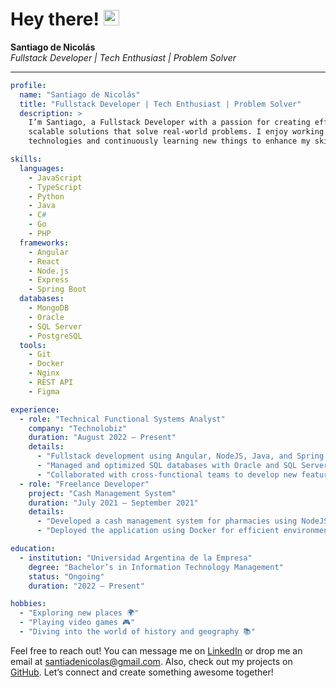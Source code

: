 # Hey there! <img src="https://emojiterra.com/data/animated-emoji/1fae1.gif" width="25px">

**Santiago de Nicolás**  
*Fullstack Developer | Tech Enthusiast | Problem Solver*

---

```yaml
profile:
  name: "Santiago de Nicolás"
  title: "Fullstack Developer | Tech Enthusiast | Problem Solver"
  description: >
    I’m Santiago, a Fullstack Developer with a passion for creating efficient, 
    scalable solutions that solve real-world problems. I enjoy working with modern 
    technologies and continuously learning new things to enhance my skills.

skills:
  languages:
    - JavaScript
    - TypeScript
    - Python
    - Java
    - C#
    - Go
    - PHP
  frameworks:
    - Angular
    - React
    - Node.js
    - Express
    - Spring Boot
  databases:
    - MongoDB
    - Oracle
    - SQL Server
    - PostgreSQL
  tools:
    - Git
    - Docker
    - Nginx
    - REST API
    - Figma

experience:
  - role: "Technical Functional Systems Analyst"
    company: "Technolobiz"
    duration: "August 2022 – Present"
    details:
      - "Fullstack development using Angular, NodeJS, Java, and Spring Boot."
      - "Managed and optimized SQL databases with Oracle and SQL Server."
      - "Collaborated with cross-functional teams to develop new features and maintain code quality."
  - role: "Freelance Developer"
    project: "Cash Management System"
    duration: "July 2021 – September 2021"
    details:
      - "Developed a cash management system for pharmacies using NodeJS, VueJS, and Nuxt."
      - "Deployed the application using Docker for efficient environment management."

education:
  - institution: "Universidad Argentina de la Empresa"
    degree: "Bachelor’s in Information Technology Management"
    status: "Ongoing"
    duration: "2022 – Present"

hobbies:
  - "Exploring new places 🌍"
  - "Playing video games 🎮"
  - "Diving into the world of history and geography 📚"
```

Feel free to reach out! You can message me on [LinkedIn](https://linkedin.com/in/santiagodenicolas) or drop me an email at [santiadenicolas@gmail.com](mailto:santiadenicolas@gmail.com). Also, check out my projects on [GitHub](https://github.com/santi28). Let’s connect and create something awesome together!
